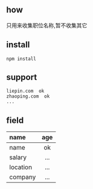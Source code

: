 ## how
只用来收集职位名称,暂不收集其它

## install
    npm install

## support

    liepin.com  ok
    zhaoping.com  ok
    ...

## field

|name | age|
|:--- | :---: |
| name | ok |
| salary  |...|
|location |... |
|company |...|

